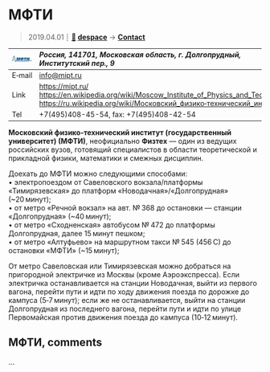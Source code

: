 # МФТИ
> 2019.04.01 ┊ **[🚀](../index/index.md) [despace](index.md)** → **[Contact](contact.md)**

|[![](f/contact/m/mipt_logo1_thumb.jpg)](f/contact/m/mipt_logo1.png)|*Россия, 141701, Московская облаcть, г. Долгопрудный, Институтский пер., 9*|
|:--|:--|
|E‑mail| <info@mipt.ru> |
|Link| <https://mipt.ru/><br> <https://en.wikipedia.org/wiki/Moscow_Institute_of_Physics_and_Technology><br> <https://ru.wikipedia.org/wiki/Московский_физико‑технический_институт> |
|Tel| +7(495)408-45-54, fax: +7(495)408-42-54 |

**Московский физико‑технический институт (государственный университет) (МФТИ)**, неофициально **Физтех** — один из ведущих российских вузов, готовящий специалистов в области теоретической и прикладной физики, математики и смежных дисциплин.

Доехать до МФТИ можно следующими способами:  
• электропоездом от Савеловского вокзала/платформы «Тимирязевская» до платформ «Новодачная»/«Долгопрудная» (~20 минут);  
• от метро «Речной вокзал» на авт. № 368 до остановки — станции «Долгопрудная» (~40 минут);  
• от метро «Сходненская» автобусом № 472 до платформы Долгопрудная, далее 15 минут пешком;  
• от метро «Алтуфьево» на маршрутном такси № 545 (456 C) до остановки «МФТИ» (~15 минут);

От метро Савеловская или Тимирязевская можно добраться на пригородной электричке из Москвы (кроме Аэроэкспресса). Если электричка останавливается на станции Новодачная, выйти из первого вагона, перейти пути и идти по ходу движения поезда по дорожке до кампуса (5‑7 минут); если же не останавливается, выйти на станции Долгопрудная из последнего вагона, перейти пути и идти по улице Первомайская против движения поезда до кампуса (10‑12 минут).


<p style="page-break-after:always"> </p>

## МФТИ, comments

…
